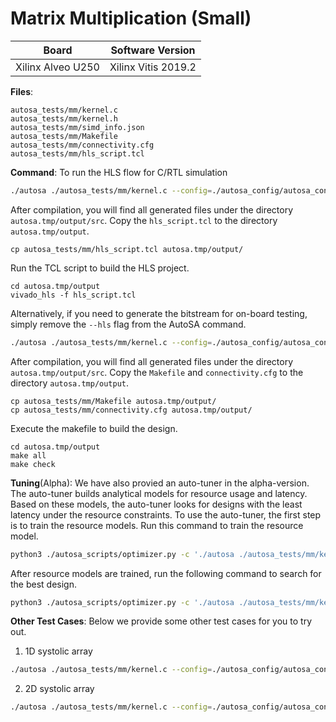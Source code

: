 # Matrix Multiplication (Small)

Board        | Software Version
-------------|-----------------
Xilinx Alveo U250 | Xilinx Vitis 2019.2

__Files__:
```
autosa_tests/mm/kernel.c
autosa_tests/mm/kernel.h
autosa_tests/mm/simd_info.json
autosa_tests/mm/Makefile
autosa_tests/mm/connectivity.cfg
autosa_tests/mm/hls_script.tcl
```

__Command__:
To run the HLS flow for C/RTL simulation
```bash
./autosa ./autosa_tests/mm/kernel.c --config=./autosa_config/autosa_config.json --target=autosa_hls_c --output-dir=./autosa.tmp/output --sa-sizes="{kernel[]->space_time[3];kernel[]->array_part[16,16,16];kernel[]->latency[8,8];kernel[]->simd[2]}" --simd-info=./autosa_tests/mm/simd_info.json --host-serialize --hls
```

After compilation, you will find all generated files under the directory `autosa.tmp/output/src`. Copy the `hls_script.tcl` to the directory `autosa.tmp/output`.

```
cp autosa_tests/mm/hls_script.tcl autosa.tmp/output/
```

Run the TCL script to build the HLS project.

```
cd autosa.tmp/output
vivado_hls -f hls_script.tcl
```

Alternatively, if you need to generate the bitstream for on-board testing, simply remove the `--hls` flag from the AutoSA command.
```bash
./autosa ./autosa_tests/mm/kernel.c --config=./autosa_config/autosa_config.json --target=autosa_hls_c --output-dir=./autosa.tmp/output --sa-sizes="{kernel[]->space_time[3];kernel[]->array_part[16,16,16];kernel[]->latency[8,8];kernel[]->simd[2]}" --simd-info=./autosa_tests/mm/simd_info.json --host-serialize
```

After compilation, you will find all generated files under the directory `autosa.tmp/output/src`. Copy the `Makefile` and `connectivity.cfg` to the directory `autosa.tmp/output`.

```
cp autosa_tests/mm/Makefile autosa.tmp/output/
cp autosa_tests/mm/connectivity.cfg autosa.tmp/output/
```

Execute the makefile to build the design.

```
cd autosa.tmp/output
make all
make check
```

__Tuning__(Alpha):
We have also provied an auto-tuner in the alpha-version. The auto-tuner builds analytical models for resource usage and latency. Based on these models, the auto-tuner looks for designs with the least latency under the resource constraints.
To use the auto-tuner, the first step is to train the resource models. Run this command to train the resource model.
```bash
python3 ./autosa_scripts/optimizer.py -c './autosa ./autosa_tests/mm/kernel.c --target=autosa_hls_c --simd-info=./autosa_tests/mm/simd_info.json --host-serialize --hls' --info autosa_config/hw_info.json -s autosa_config/optimizer_settings.json --train -p xilinx
```

After resource models are trained, run the following command to search for the best design.
```bash
python3 ./autosa_scripts/optimizer.py -c './autosa ./autosa_tests/mm/kernel.c --target=autosa_hls_c --simd-info=./autosa_tests/mm/simd_info.json --host-serialize --hls' --info autosa_config/hw_info.json -s autosa_config/optimizer_settings.json --search -p xilinx
```

__Other Test Cases__:
Below we provide some other test cases for you to try out.
1. 1D systolic array
```bash
./autosa ./autosa_tests/mm/kernel.c --config=./autosa_config/autosa_config.json --target=autosa_hls_c --output-dir=./autosa.tmp/output --sa-sizes="{kernel[]->space_time[0];kernel[]->array_part[32,32,32];kernel[]->latency[8,8];kernel[]->simd[2]}" --simd-info=./autosa_tests/mm/simd_info.json --host-serialize --hls
```

2. 2D systolic array
```bash
./autosa ./autosa_tests/mm/kernel.c --config=./autosa_config/autosa_config.json --target=autosa_hls_c --output-dir=./autosa.tmp/output --sa-sizes="{kernel[]->space_time[4];kernel[]->array_part[32,4,32];kernel[]->latency[16,16];kernel[]->simd[2]}" --simd-info=./autosa_tests/mm/simd_info.json --host-serialize --hls --local-reduce --reduce-op="+" --simd-touch-space
```